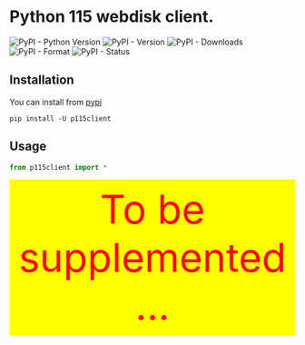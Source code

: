 # Python 115 webdisk client.

![PyPI - Python Version](https://img.shields.io/pypi/pyversions/p115client)
![PyPI - Version](https://img.shields.io/pypi/v/p115client)
![PyPI - Downloads](https://img.shields.io/pypi/dm/p115client)
![PyPI - Format](https://img.shields.io/pypi/format/p115client)
![PyPI - Status](https://img.shields.io/pypi/status/p115client)

## Installation

You can install from [pypi](https://pypi.org/project/p115client/)

```console
pip install -U p115client
```

## Usage

```python
from p115client import *
```

<div style="background-color: yellow; color: red; font-size: 5em; padding: 10px; text-align: center;">To be supplemented ...</div>

